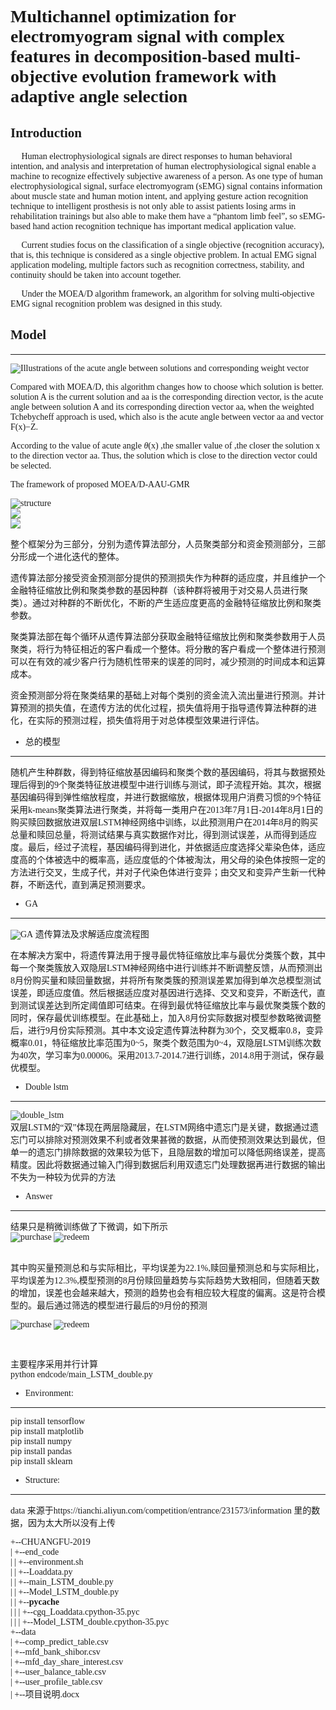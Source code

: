 <font face="Times new Roman">

# Multichannel optimization for electromyogram signal with complex features in decomposition-based multi-objective evolution framework with adaptive angle selection<br>
## Introduction<br>
&emsp; Human electrophysiological signals are direct responses to human behavioral intention, and analysis and interpretation of human electrophysiological signal enable a machine to recognize effectively subjective awareness of a person. As one type of human electrophysiological signal, surface electromyogram (sEMG) signal contains information about muscle state and human motion intent, and applying gesture action recognition technique to intelligent prosthesis is not only able to assist patients losing arms in rehabilitation trainings but also able to make them have a “phantom limb feel”, so sEMG-based hand action recognition technique has important medical application value.<br>

&emsp; Current studies focus on the classification of a single objective (recognition accuracy), that is, this technique is considered as a single objective problem. In actual EMG signal application modeling, multiple factors such as recognition correctness, stability, and continuity should be taken into account together.<br>

&emsp; Under the MOEA/D algorithm framework, an algorithm for solving multi-objective EMG signal recognition problem was designed in this study.

## Model<br>
-------------
![Illustrations of the acute angle between solutions and corresponding weight vector](https://github.com/cgq45120/Classificate-electromyogram-signal-by-MOEAD-AAU-GMR/blob/master/picture/Illustrations-AU.png)

Compared with MOEA/D, this algorithm changes how to choose which solution is better. solution A is the current solution and aa is the corresponding direction vector,   is the acute angle between solution A and its corresponding direction vector aa, when the weighted Tchebycheff approach is used, which also is the acute angle between vector aa and vector F(x)−Z.

According to the value of acute angle $\theta$(x) ,the smaller value of  ,the closer the solution x to the direction vector aa. Thus, the solution which is close to the direction vector could be selected.



The framework of proposed MOEA/D-AAU-GMR

![structure](https://github.com/cgq45120/Classificate-electromyogram-signal-by-MOEAD-AAU-GMR/blob/master/picture/Framework-of-MOEAD-AAU-GMR.png)
<br>
![](https://github.com/cgq45120/Classificate-electromyogram-signal-by-MOEAD-AAU-GMR/blob/master/picture/Population-Replacement-of-MOEAD-AAU-GMR.png)
<br>
![](https://github.com/cgq45120/Classificate-electromyogram-signal-by-MOEAD-AAU-GMR/blob/master/picture/Update-external-archive-of-MOEAD-AAU-GMR.png)
<br>



整个框架分为三部分，分别为遗传算法部分，人员聚类部分和资金预测部分，三部分形成一个进化迭代的整体。<br>

遗传算法部分接受资金预测部分提供的预测损失作为种群的适应度，并且维护一个金融特征缩放比例和聚类参数的基因种群（该种群将被用于对交易人员进行聚类）。通过对种群的不断优化，不断的产生适应度更高的金融特征缩放比例和聚类参数。<br>

聚类算法部在每个循环从遗传算法部分获取金融特征缩放比例和聚类参数用于人员聚类，将行为特征相近的客户看成一个整体。将分散的客户看成一个整体进行预测可以在有效的减少客户行为随机性带来的误差的同时，减少预测的时间成本和运算成本。<br>

资金预测部分将在聚类结果的基础上对每个类别的资金流入流出量进行预测。并计算预测的损失值，在遗传方法的优化过程，损失值将用于指导遗传算法种群的进化，在实际的预测过程，损失值将用于对总体模型效果进行评估。<br>

* 总的模型<br>
-------------
随机产生种群数，得到特征缩放基因编码和聚类个数的基因编码，将其与数据预处理后得到的9个聚类特征放进模型中进行训练与测试，即子流程开始。其次，根据基因编码得到弹性缩放程度，并进行数据缩放，根据体现用户消费习惯的9个特征采用k-means聚类算法进行聚类，并将每一类用户在2013年7月1日-2014年8月1日的购买赎回数据放进双层LSTM神经网络中训练，以此预测用户在2014年8月的购买总量和赎回总量，将测试结果与真实数据作对比，得到测试误差，从而得到适应度。最后，经过子流程，基因编码得到进化，并依据适应度选择父辈染色体，适应度高的个体被选中的概率高，适应度低的个体被淘汰，用父母的染色体按照一定的方法进行交叉，生成子代，并对子代染色体进行变异；由交叉和变异产生新一代种群，不断迭代，直到满足预测要求。<br>

* GA<br>
-------------
![GA](https://github.com/cgq45120/Tianchi-small-demo-solve-big-data-of-purchase-and-redeem-for-YuEbao/blob/master/end_code/picture/GA_structure.png)
遗传算法及求解适应度流程图<br>

在本解决方案中，将遗传算法用于搜寻最优特征缩放比率与最优分类簇个数，其中每一个聚类簇放入双隐层LSTM神经网络中进行训练并不断调整反馈，从而预测出8月份购买量和赎回量数据，并将所有聚类簇的预测误差累加得到单次总模型测试误差，即适应度值。然后根据适应度对基因进行选择、交叉和变异，不断迭代，直到测试误差达到所定阈值即可结束。在得到最优特征缩放比率与最优聚类簇个数的同时，保存最优训练模型。在此基础上，加入8月份实际数据对模型参数略微调整后，进行9月份实际预测。其中本文设定遗传算法种群为30个，交叉概率0.8，变异概率0.01，特征缩放比率范围为0~5，聚类个数范围为0~4，双隐层LSTM训练次数为40次，学习率为0.00006。采用2013.7-2014.7进行训练，2014.8用于测试，保存最优模型。<br>

* Double lstm<br>
-----------------
![double_lstm](https://github.com/cgq45120/Tianchi-small-demo-solve-big-data-of-purchase-and-redeem-for-YuEbao/blob/master/end_code/picture/double_lstm.png)
<br>
双层LSTM的“双”体现在两层隐藏层，在LSTM网络中遗忘门是关键，数据通过遗忘门可以排除对预测效果不利或者效果甚微的数据，从而使预测效果达到最优，但单一的遗忘门排除数据的效果较为低下，且隐层数的增加可以降低网络误差，提高精度。因此将数据通过输入门得到数据后利用双遗忘门处理数据再进行数据的输出不失为一种较为优异的方法<br>

* Answer<br>
----------------

结果只是稍微训练做了下微调，如下所示<br>
![purchase](https://github.com/cgq45120/Tianchi-small-demo-solve-big-data-of-purchase-and-redeem-for-YuEbao/blob/master/end_code/picture/purchase.png)
![redeem](https://github.com/cgq45120/Tianchi-small-demo-solve-big-data-of-purchase-and-redeem-for-YuEbao/blob/master/end_code/picture/redeem.png)

<br>
其中购买量预测总和与实际相比，平均误差为22.1%,赎回量预测总和与实际相比，平均误差为12.3%,模型预测的8月份赎回量趋势与实际趋势大致相同，但随着天数的增加，误差也会越来越大，预测的趋势也会有相应较大程度的偏离。这是符合模型的。最后通过筛选的模型进行最后的9月份的预测<br>

![purchase](https://github.com/cgq45120/Tianchi-small-demo-solve-big-data-of-purchase-and-redeem-for-YuEbao/blob/master/end_code/picture/purchase_for_predict.png)
![redeem](https://github.com/cgq45120/Tianchi-small-demo-solve-big-data-of-purchase-and-redeem-for-YuEbao/blob/master/end_code/picture/redeem_for_predict.png)

<br>

主要程序采用并行计算<br>
python endcode/main_LSTM_double.py

* Environment:<br>
---------------
pip install tensorflow<br>
pip install matplotlib<br>
pip install numpy <br>
pip install pandas <br>
pip install sklearn<br>

* Structure:<br>
---------------
data 来源于https://tianchi.aliyun.com/competition/entrance/231573/information 里的数据，因为太大所以没有上传<br>


+--CHUANGFU-2019<br>
|      +--end_code<br>
|      |      +--environment.sh<br>
|      |      +--Loaddata.py<br>
|      |      +--main_LSTM_double.py<br>
|      |      +--Model_LSTM_double.py<br>
|      |      +--__pycache__<br>
|      |      |      +--cgq_Loaddata.cpython-35.pyc<br>
|      |      |      +--Model_LSTM_double.cpython-35.pyc<br>
+--data<br>
|      +--comp_predict_table.csv<br>
|      +--mfd_bank_shibor.csv<br>
|      +--mfd_day_share_interest.csv<br>
|      +--user_balance_table.csv<br>
|      +--user_profile_table.csv<br>
|      +--项目说明.docx<br>
